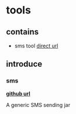 # tools

## contains
- sms tool [direct url](./sms)

## introduce
### sms
**[github url](https://github.com/dromara/SMS4J)**

A generic SMS sending jar
